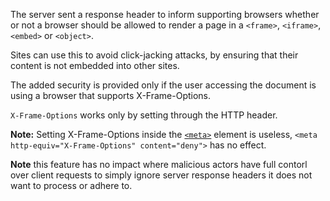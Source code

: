 The server sent a response header to inform supporting browsers whether or not a browser should be allowed to render a page in a `<frame>`, `<iframe>`, `<embed>` or `<object>`.

Sites can use this to avoid click-jacking attacks, by ensuring that their content is not embedded into other sites.

The added security is provided only if the user accessing the document is using a browser that supports X-Frame-Options.

`X-Frame-Options` works only by setting through the HTTP header.

**Note:** Setting X-Frame-Options inside the [`<meta>`](https://developer.mozilla.org/en-US/docs/Web/HTML/Element/meta) element is useless, `<meta http-equiv="X-Frame-Options" content="deny">` has no effect.

**Note** this feature has no impact where malicious actors have full contorl over client requests to simply ignore server response headers it does not want to process or adhere to.
